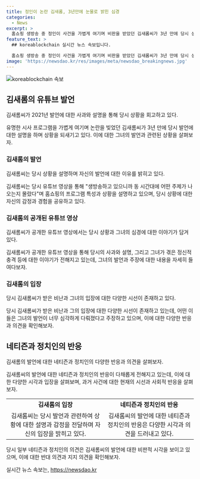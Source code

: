 ```yaml
---
title: 정인이 논란 김새롬, 3년만에 눈물로 밝힌 심경
categories:
  - News
excerpt: >
  홈쇼핑 생방송 중 정인이 사건을 가볍게 여기며 비판을 받았던 김새롬씨가 3년 만에 당시 상황을 설명했다. 그녀는 동시간대의 시사프로그램을 인지하지 못했고, 주장한 발언은 의도와는 상반된 결과를 낳았다고 전했다. 그 결과로 대중의 비판과 정신적 충격을 받았으며, 이에 대한 홈쇼핑 대표가 사과문을 내고 일부에서는 과도한 비난을 지적하는 소리도 나왔다.
feature_text: >
  ## koreablockchain 실시간 뉴스 속보입니다.

  홈쇼핑 생방송 중 정인이 사건을 가볍게 여기며 비판을 받았던 김새롬씨가 3년 만에 당시 상황을 설명했다. 그녀는 동시간대의 시사프로그램을 인지하지 못했고, 주장한 발언은 의도와는 상반된 결과를 낳았다고 전했다. 그 결과로 대중의 비판과 정신적 충격을 받았으며, 이에 대한 홈쇼핑 대표가 사과문을 내고 일부에서는 과도한 비난을 지적하는 소리도 나왔다.
image: 'https://newsdao.kr/res/images/meta/newsdao_breakingnews.jpg'
---
```


<p><img src="https://newsdao.kr/res/images/meta/newsdao_breakingnews.jpg" alt="koreablockchain 속보" /></p>

<h2 data-ke-size="size26">김새롬의 유튜브 발언</h2>

<p>김새롬씨가 2021년 발언에 대한 사과와 설명을 통해 당시 상황을 회고하고 있다.</p>

<p data-ke-size="size16">유명한 시사 프로그램을 가볍게 여기며 논란을 빚었던 김새롬씨가 3년 만에 당시 발언에 대한 설명을 하며 상황을 되새기고 있다. 이에 대한 그녀의 발언과 관련된 상황을 살펴보자.</p>

<h3>김새롬의 발언</h3>

<p>김새롬씨는 당시 상황을 설명하며 자신의 발언에 대한 이유를 밝히고 있다.</p>

<p data-ke-size="size16">김새롬씨는 당시 유튜브 영상을 통해 "생방송하고 있으니까 동 시간대에 어떤 주제가 나오는지 몰랐다"며 홈쇼핑의 프로그램 특성과 상황을 설명하고 있으며, 당시 상황에 대한 자신의 감정과 경험을 공유하고 있다.</p>

<h3>김새롬의 공개된 유튜브 영상</h3>

<p>김새롬씨가 공개한 유튜브 영상에서는 당시 상황과 그녀의 심경에 대한 이야기가 담겨 있다.</p>

<p data-ke-size="size16">김새롬씨가 공개한 유튜브 영상을 통해 당시의 사과와 설명, 그리고 그녀가 겪은 정신적 충격 등에 대한 이야기가 전해지고 있는데, 그녀의 발언과 주장에 대한 내용을 자세히 들여다보자.</p>

<h3>김새롬의 입장</h3>

<p>당시 김새롬씨가 받은 비난과 그녀의 입장에 대한 다양한 시선이 존재하고 있다.</p>

<p data-ke-size="size16">당시 김새롬씨가 받은 비난과 그의 입장에 대한 다양한 시선이 존재하고 있는데, 어떤 이들은 그녀의 발언이 너무 심각하게 다뤄졌다고 주장하고 있으며, 이에 대한 다양한 반응과 의견을 확인해보자.</p>

<h2 data-ke-size="size26">네티즌과 정치인의 반응</h2>

<p>김새롬의 발언에 대한 네티즌과 정치인의 다양한 반응과 의견을 살펴보자.</p>

<p data-ke-size="size16">김새롬씨의 발언에 대한 네티즌과 정치인의 반응이 다채롭게 전해지고 있는데, 이에 대한 다양한 시각과 입장을 살펴보며, 과거 사건에 대한 현재의 시선과 사회적 반응을 살펴보자.</p>

<table>
   <tbody>
      <tr>
         <td style="text-align: center; height: 17px;"><b>김새롬의 입장</b></td>
         <td style="text-align: center; height: 17px;"><b>네티즌과 정치인의 반응</b></td>
      </tr>
      <tr>
         <td style="text-align: center;">김새롬씨는 당시 발언과 관련하여 상황에 대한 설명과 감정을 전달하며 자신의 입장을 밝히고 있다.</td>
         <td style="text-align: center;">김새롬씨의 발언에 대한 네티즌과 정치인의 반응은 다양한 시각과 의견을 드러내고 있다.</td>
      </tr>
   </tbody>
</table>

<p data-ke-size="size16">당시 일부 네티즌과 정치인의 의견은 김새롬씨의 발언에 대한 비판적 시각을 보이고 있으며, 이에 대한 반대 의견과 지지 의견을 확인해보자.</p>
실시간 뉴스 속보는, <a href="https://newsdao.kr" rel="dofollow">https://newsdao.kr</a>


